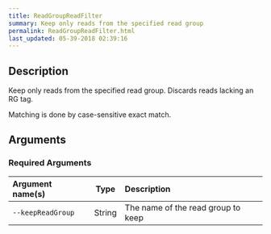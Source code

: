 ```yaml
---
title: ReadGroupReadFilter
summary: Keep only reads from the specified read group
permalink: ReadGroupReadFilter.html
last_updated: 05-39-2018 02:39:16
---
```



## Description

Keep only reads from the specified read group. Discards reads lacking an RG tag.

 <p>Matching is done by case-sensitive exact match.</p>

## Arguments

### Required Arguments

| Argument name(s) | Type | Description |
| :--------------- | :--: | :------ |
| `--keepReadGroup` | String | The name of the read group to keep |


